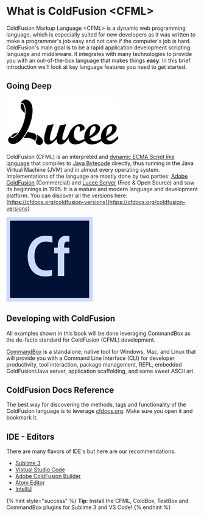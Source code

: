 # What is ColdFusion &lt;CFML&gt;

ColdFusion Markup Language &lt;CFML&gt; is a dynamic web programming language, which is especially suited for new developers as it was written to make a programmer's job easy and not care if the computer's job is hard. ColdFusion's main goal is to be a rapid application development scripting language and middleware. It integrates with many technologies to provide you with an out-of-the-box language that makes things **easy**. In this brief introduction we'll look at key language features you need to get started.

## Going Deep

![Lucee Server](../.gitbook/assets/lucee.png)

ColdFusion \(CFML\) is an interpreted and [dynamic ECMA Script like language](https://en.wikipedia.org/wiki/Dynamic_programming_language) that compiles to [Java Bytecode](https://en.wikipedia.org/wiki/Java_bytecode) directly, thus running in the Java Virtual Machine \(JVM\) and in almost every operating system. Implementations of the language are mostly done by two parties: [Adobe ColdFusion](http://www.adobe.com/products/coldfusion-family.html) \(Commercial\) and [Lucee Server](http://lucee.org/) \(Free & Open Source\) and saw its beginnings in 1995. It is a mature and modern language and development platform. You can discover all the versions here: [https://cfdocs.org/coldfusion-versions](https://cfdocs.org/coldfusion-versions)

![Adobe ColdFusion](../.gitbook/assets/acf.png)

## Developing with ColdFusion

All examples shown in this book will be done leveraging CommandBox as the de-facto standard for ColdFusion \(CFML\) development.

[CommandBox](https://www.ortussolutions.com/products/commandbox) is a standalone, native tool for Windows, Mac, and Linux that will provide you with a Command Line Interface \(CLI\) for developer productivity, tool interaction, package management, REPL, embedded ColdFusion/Java server, application scaffolding, and some sweet ASCII art.

## ColdFusion Docs Reference

The best way for discovering the methods, tags and functionality of the ColdFusion language is to leverage [cfdocs.org](https://cfdocs.org/). Make sure you open it and bookmark it.

## IDE - Editors

There are many flavors of IDE's but here are our recommendations.

* [Sublime 3](https://www.sublimetext.com/3)
* [Vistual Studio Code](https://code.visualstudio.com/)
* [Adobe ColdFusion Builder](http://www.adobe.com/products/coldfusion-builder.html)
* [Atom Editor](https://atom.io/)
* [IntelliJ](https://www.jetbrains.com/idea/)

{% hint style="success" %}
**Tip**: Install the CFML, ColdBox, TestBox and CommandBox plugins for Sublime 3 and VS Code!
{% endhint %}

